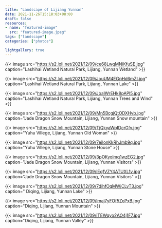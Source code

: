 ```yaml
---
title: "Landscape of Lijiang Yunnan"
date: 2021-11-26T15:18:03+08:00
draft: false
resources:
- name: "featured-image"
  src: "featured-image.jpeg"
tags: ["landscape"]
categories: ["photos"]

lightgallery: true
---
```


{{< image src="https://s2.loli.net/2021/12/09/ce68LwqMNiKfuSE.jpg" caption="Lashihai Wetland Natural Park, Lijiang, Yunnan Wetland" >}}

{{< image src="https://s2.loli.net/2021/12/09/JouUM4EGpHd6mZI.jpg" caption="Lashihai Wetland Natural Park, Lijiang, Yunnan Lake" >}}

{{< image src="https://s2.loli.net/2021/12/09/JbaIWrEHk8pAPl5.jpg" caption="Lashihai Wetland Natural Park, Lijiang, Yunnan Trees and Wind" >}}

{{< image src="https://s2.loli.net/2021/12/09/Mn5BcgjQtODXHvb.jpg" caption="Jade Dragon Snow Mountain, Lijiang, Yunnan Snow mountain" >}}

{{< image src="https://s2.loli.net/2021/12/09/TjQkyaWpIDcrGfv.jpg" caption="Yuhu Villege, Lijiang, Yunnan Old Woman" >}}

{{< image src="https://s2.loli.net/2021/12/09/7ejIonKkRhJmb9q.jpg" caption="Yuhu Villege, Lijiang, Yunnan Stone House" >}}

{{< image src="https://s2.loli.net/2021/12/09/3pOKyolmq1wzEG2.jpg" caption="Jade Dragon Snow Mountain, Lijiang, Yunnan Visitors" >}}

{{< image src="https://s2.loli.net/2021/12/09/iEgfVZY4ATUXL1v.jpg" caption="Jade Dragon Snow Mountain, Lijiang, Yunnan Visitors" >}}

{{< image src="https://s2.loli.net/2021/12/09/7dihfOqMWjCLvT3.jpg" caption=" Diqing, Lijiang, Yunnan Lake" >}}

{{< image src="https://s2.loli.net/2021/12/09/lmaj7yFOf5ZoPxB.jpg" caption="Diqing, Lijiang, Yunnan Mountain" >}}

{{< image src="https://s2.loli.net/2021/12/09/iTEWqyo2AO4j1F7.jpg" caption="Diqing, Lijiang, Yunnan Valley" >}}
